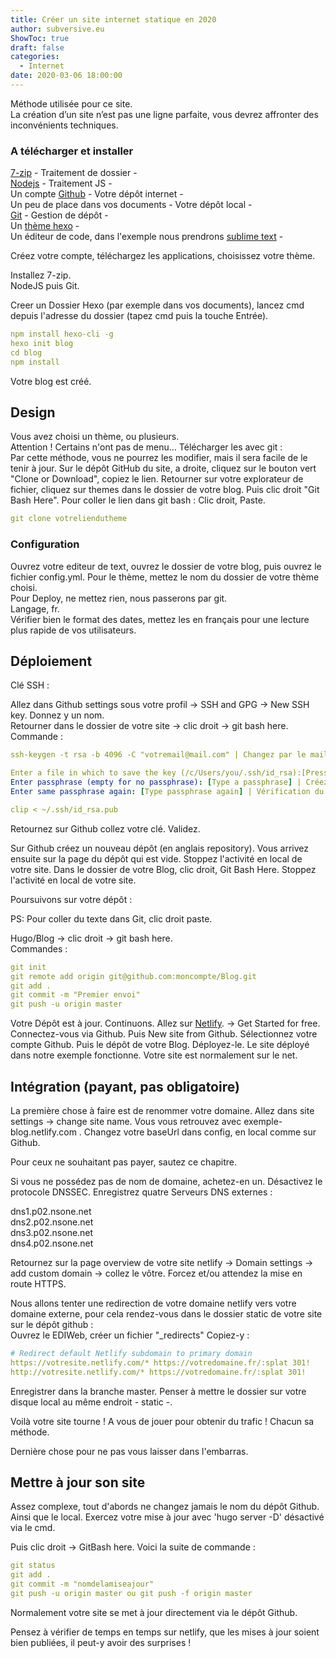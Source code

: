 ```yaml
---
title: Créer un site internet statique en 2020
author: subversive.eu
ShowToc: true
draft: false
categories:
  - Internet
date: 2020-03-06 18:00:00
---
```


Méthode utilisée pour ce site.  
La création d’un site n’est pas une ligne parfaite, vous devrez affronter des inconvénients techniques.

<!--more-->
### A télécharger et installer

[7-zip](https://www.7-zip.org/) - Traitement de dossier -  
[Nodejs](https://nodejs.org/en/) - Traitement JS -  
Un compte [Github](https://github.com/) - Votre dépôt internet -  
Un peu de place dans vos documents - Votre dépôt local -  
[Git](https://git-scm.com/) - Gestion de dépôt -  
Un [thème hexo](https://hexo.io/themes/) -  
Un éditeur de code, dans l'exemple nous prendrons [sublime text](https://www.sublimetext.com/) -  

Créez votre compte, téléchargez les applications, choisissez votre thème.  

Installez 7-zip.  
NodeJS puis Git.  

Creer un Dossier Hexo (par exemple dans vos documents), lancez cmd depuis l'adresse du dossier (tapez cmd puis la touche Entrée).  

````yaml
npm install hexo-cli -g
hexo init blog
cd blog
npm install
````

Votre blog est créé.  

## Design

Vous avez choisi un thème, ou plusieurs.  
Attention ! Certains n'ont pas de menu...
Télécharger les avec git :  
Par cette méthode, vous ne pourrez les modifier, mais il sera facile de le tenir à jour.
Sur le dépôt GitHub du site, a droite, cliquez sur le bouton vert "Clone or Download", copiez le lien. 
Retourner sur votre explorateur de fichier, cliquez sur themes dans le dossier de votre blog. 
Puis clic droit "Git Bash Here".
Pour coller le lien dans git bash : Clic droit, Paste.

```yaml
git clone votreliendutheme
```

### Configuration

Ouvrez votre editeur de text, ouvrez le dossier de votre blog, puis ouvrez le fichier config.yml.
Pour le thème, mettez le nom du dossier de votre thème choisi.  
Pour Deploy, ne mettez rien, nous passerons par git.  
Langage, fr.  
Vérifier bien le format des dates, mettez les en français pour une lecture plus rapide de vos utilisateurs.

## Déploiement 

Clé SSH : 

Allez dans Github settings sous votre profil -> SSH and GPG -> New SSH key. Donnez y un nom.  
Retourner dans le dossier de votre site -> clic droit -> git bash here.  
Commande :

```yaml
ssh-keygen -t rsa -b 4096 -C "votremail@mail.com" | Changez par le mail de votre compte github

Enter a file in which to save the key (/c/Users/you/.ssh/id_rsa):[Press enter] | Appuyez sur Entrée
Enter passphrase (empty for no passphrase): [Type a passphrase] | Créez un mot de passe
Enter same passphrase again: [Type passphrase again] | Vérification du mot de passe

clip < ~/.ssh/id_rsa.pub

```

Retournez sur Github collez votre clé. Validez.

Sur Github créez un nouveau dépôt (en anglais repository). Vous arrivez ensuite sur la page du dépôt qui est vide. Stoppez l'activité en local de votre site. 
Dans le dossier de votre Blog, clic droit, Git Bash Here. Stoppez l'activité en local de votre site.

Poursuivons sur votre dépôt :

PS: Pour coller du texte dans Git, clic droit paste.

Hugo/Blog -> clic droit -> git bash here.  
Commandes :

```yaml
git init  
git remote add origin git@github.com:moncompte/Blog.git  
git add .  
git commit -m "Premier envoi"  
git push -u origin master  
```

Votre Dépôt est à jour. Continuons. Allez sur [Netlify](https://www.netlify.com/). -> Get Started for free. Connectez-vous via Github.
Puis New site from Github. Sélectionnez votre compte Github. Puis le dépôt de votre Blog. Déployez-le.
Le site déployé dans notre exemple fonctionne. Votre site est normalement sur le net. 

## Intégration (payant, pas obligatoire)

La première chose à faire est de renommer votre domaine. Allez dans site settings -> change site name. Vous vous retrouvez avec exemple-blog.netlify.com . Changez votre baseUrl dans config, en local comme sur Github. 

Pour ceux ne souhaitant pas payer, sautez ce chapitre.

Si vous ne possédez pas de nom de domaine, achetez-en un. Désactivez le protocole DNSSEC. Enregistrez quatre Serveurs DNS externes :

dns1.p02.nsone.net  
dns2.p02.nsone.net  
dns3.p02.nsone.net  
dns4.p02.nsone.net

Retournez sur la page overview de votre site netlify -> Domain settings -> add custom domain -> collez le vôtre. Forcez et/ou attendez la mise en route HTTPS.

Nous allons tenter une redirection de votre domaine netlify vers votre domaine externe, pour cela rendez-vous dans le dossier static de votre site sur le dépôt github :  
Ouvrez le EDIWeb, créer un fichier "_redirects" Copiez-y :

  
```yaml
# Redirect default Netlify subdomain to primary domain
https://votresite.netlify.com/* https://votredomaine.fr/:splat 301!
http://votresite.netlify.com/* https://votredomaine.fr/:splat 301!

```

Enregistrer dans la branche master. 
Penser à mettre le dossier sur votre disque local au même endroit - static -.

Voilà votre site tourne ! 
A vous de jouer pour obtenir du trafic ! Chacun sa méthode. 

Dernière chose pour ne pas vous laisser dans l'embarras. 

## Mettre à jour son site

Assez complexe, tout d'abords ne changez jamais le nom du dépôt Github. Ainsi que le local. 
Exercez votre mise à jour avec 'hugo server -D' désactivé via le cmd.

Puis clic droit -> GitBash here. Voici la suite de commande : 

```yaml
git status
git add .  
git commit -m "nomdelamiseajour"
git push -u origin master ou git push -f origin master  
```
Normalement votre site se met à jour directement via le dépôt Github.

Pensez à vérifier de temps en temps sur netlify, que les mises à jour soient bien publiées, il peut-y avoir des surprises !